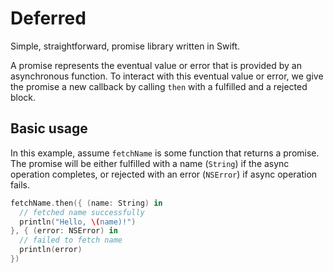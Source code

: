 # Deferred

Simple, straightforward, promise library written in Swift.

A promise represents the eventual value or error that is provided by an asynchronous function. To interact with this eventual value or error, we give the promise a new callback by calling `then` with a fulfilled and a rejected block.

## Basic usage

In this example, assume `fetchName` is some function that returns a promise. The promise will be either fulfilled with a name (`String`) if the async operation completes, or rejected with an error (`NSError`) if async operation fails.

```Swift
fetchName.then({ (name: String) in
  // fetched name successfully
  println("Hello, \(name)!")
}, { (error: NSError) in
  // failed to fetch name
  println(error)
})
```

